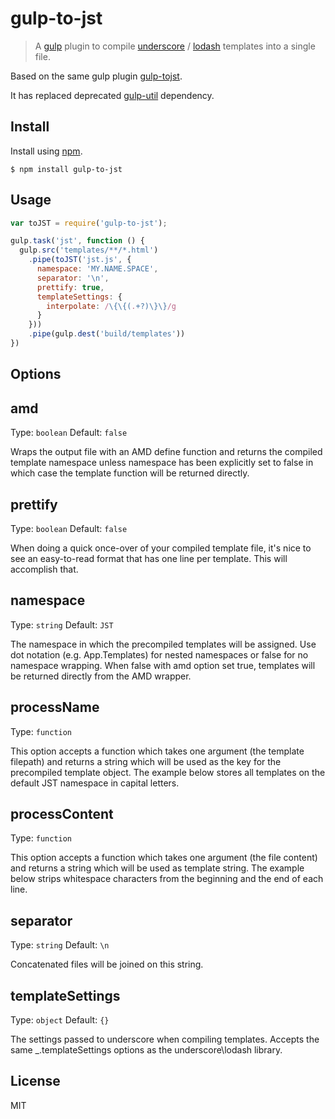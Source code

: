 # gulp-to-jst
> A [gulp](http://gulpjs.com/) plugin to compile
[underscore](http://underscorejs.org/#template) / [lodash](http://lodash.com/docs#template)
templates into a single file.

Based on the same gulp plugin [gulp-tojst](https://npmjs.org/package/gulp-tojst).

It has replaced deprecated [gulp-util](https://www.npmjs.com/package/gulp-util) dependency.

## Install
Install using [npm](https://npmjs.org/package/gulp-to-jst).

    $ npm install gulp-to-jst

## Usage
```javascript
var toJST = require('gulp-to-jst');

gulp.task('jst', function () {
  gulp.src('templates/**/*.html')
    .pipe(toJST('jst.js', {
      namespace: 'MY.NAME.SPACE',
      separator: '\n',
      prettify: true,
      templateSettings: {
        interpolate: /\{\{(.+?)\}\}/g
      }
    }))
    .pipe(gulp.dest('build/templates'))
})
```

## Options

amd
----------
Type: `boolean`
Default: `false`

Wraps the output file with an AMD define function and returns the compiled template namespace unless namespace has
been explicitly set to false in which case the template function will be returned directly.

prettify
----------
Type: `boolean`
Default: `false`

When doing a quick once-over of your compiled template file, it's nice to see an easy-to-read format that has one
line per template. This will accomplish that.

namespace
----------
Type: `string`
Default: `JST`

The namespace in which the precompiled templates will be assigned. Use dot notation (e.g. App.Templates) for nested
namespaces or false for no namespace wrapping. When false with amd option set true, templates will be returned
directly from the AMD wrapper.

processName
----------
Type: `function`

This option accepts a function which takes one argument (the template filepath) and returns a string which will
be used as the key for the precompiled template object. The example below stores all templates on the default
JST namespace in capital letters.

processContent
----------
Type: `function`

This option accepts a function which takes one argument (the file content) and returns a string which will be used
 as template string. The example below strips whitespace characters from the beginning and the end of each line.

separator
----------
Type: `string`
Default: `\n`

Concatenated files will be joined on this string.

templateSettings
----------
Type: `object`
Default: `{}`

The settings passed to underscore when compiling templates. Accepts the same _.templateSettings options
as the underscore\lodash library.

## License
MIT
